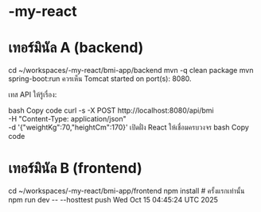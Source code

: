 # -my-react

# เทอร์มินัล A (backend)
cd ~/workspaces/-my-react/bmi-app/backend
mvn -q clean package
mvn spring-boot:run
ควรเห็น Tomcat started on port(s): 8080.

เทส API ให้รู้เรื่อง:

bash
Copy code
curl -s -X POST http://localhost:8080/api/bmi \
  -H "Content-Type: application/json" \
  -d '{"weightKg":70,"heightCm":170}'
เปิดฝั่ง React ให้เชื่อมครบวงจร
bash
Copy code
# เทอร์มินัล B (frontend)
cd ~/workspaces/-my-react/bmi-app/frontend
npm install   # ครั้งแรกเท่านั้น
npm run dev -- --hosttest push Wed Oct 15 04:45:24 UTC 2025
